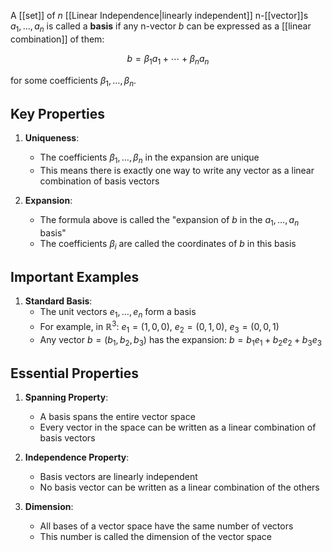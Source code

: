 A [[set]] of $n$ [[Linear Independence|linearly independent]] n-[[vector]]s $a_1, \ldots, a_n$ is called a **basis** if any n-vector $b$ can be expressed as a [[linear combination]] of them:

$$ b = \beta_1a_1 + \cdots + \beta_na_n $$

for some coefficients $\beta_1, \ldots, \beta_n$.

## Key Properties

1. **Uniqueness**: 
   - The coefficients $\beta_1, \ldots, \beta_n$ in the expansion are unique
   - This means there is exactly one way to write any vector as a linear combination of basis vectors

2. **Expansion**: 
   - The formula above is called the "expansion of $b$ in the $a_1, \ldots, a_n$ basis"
   - The coefficients $\beta_i$ are called the coordinates of $b$ in this basis

## Important Examples

1. **Standard Basis**: 
   - The unit vectors $e_1, \ldots, e_n$ form a basis
   - For example, in $\mathbb{R}^3$: $e_1 = (1,0,0)$, $e_2 = (0,1,0)$, $e_3 = (0,0,1)$
   - Any vector $b = (b_1, b_2, b_3)$ has the expansion: $b = b_1e_1 + b_2e_2 + b_3e_3$

## Essential Properties

1. **Spanning Property**:
   - A basis spans the entire vector space
   - Every vector in the space can be written as a linear combination of basis vectors

2. **Independence Property**:
   - Basis vectors are linearly independent
   - No basis vector can be written as a linear combination of the others

3. **Dimension**:
   - All bases of a vector space have the same number of vectors
   - This number is called the dimension of the vector space
